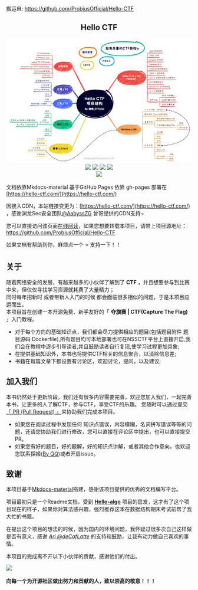 搬运自: https://github.com/ProbiusOfficial/Hello-CTF

<div align="center">
     <h2>Hello CTF</h2>
     <div align="center">
    <img src="./images/struc.png">
    </div> 
    <a href="http://hello-ctf.com/"> <img src="https://badgen.net/badge/Mkdocs/%E5%9C%A8%E7%BA%BF%E9%98%85%E8%AF%BB?icon=chrome&color=black"></a>
    <a href="https://github.com/ProbiusOfficial/Hello-CTF"> <img src="https://badgen.net/github/stars/ProbiusOfficial/Hello-CTF?icon=github&color=black"></a>
    <a href="https://github.com/ProbiusOfficial/Hello-CTF"> <img src="https://badgen.net/github/forks/ProbiusOfficial/Hello-CTF?icon=github&color=black"></a>
    <a href="https://github.com/ProbiusOfficial/Hello-CTF/blob/main/LICENSE"> <img src="https://badgen.net/badge/license/GPLv3/"></a>
    <br>
     <a href="http://qm.qq.com/cgi-bin/qm/qr?_wv=1027&k=wJ35e-T-qSlU7Y3Cs-PAasrAvZfRSc9k&authKey=WNEQbZUpolxgfKjUHHoUIoTBvSnvk2jZtcyWlhaDcUZ6ZYGgvywqi1ah5D7UwUrg&noverify=0&group_code=590430891"> <img src="https://img.shields.io/badge/QQ%20Group-590430891-black"></a>
    <br>
    </div>


文档依靠Mkdocs-material 基于GitHub Pages 依靠 gh-pages 部署在 [https://hello-ctf.com/](https://hello-ctf.com/)   

因接入CDN，本站链接变更为：[https://hello-ctf.com/](https://hello-ctf.com/) ，感谢渊龙Sec安全团队[@AabyssZG](https://github.com/AabyssZG) 曾哥提供的CDN支持~

您可以直接访问该页面[在线阅读](https://hello-ctf.com/)，如果您想要转载本项目，请带上项目源地址：https://github.com/ProbiusOfficial/Hello-CTF

如果文档有帮助到你，麻烦点一个 :star: 支持一下！！

## 关于

随着网络安全的发展，有越来越多的小伙伴了解到了 **CTF** ，并且想要参与到比赛中来，但仅仅寻找学习资源就耗费了大量精力；  
同时每年招新时 或者带新人入门的时候 都会面临很多相似的问题，于是本项目应运而生。  
本项目旨在创建一本开源免费、新手友好的「 **夺旗赛 | CTF(Capture The Flag)** 」入门教程。  

- 对于每个方向的基础知识点，我们都会尽力提供相应的题目(包括题目附件 题目源码 Dockerfile),所有题目均可本地部署也可在NSSCTF平台上直接开启,我们会在教程中逐步引导读者,并且鼓励读者自行复现,使学习过程更加具象;  
- 在提供基础知识外，本书也将提供CTF相关的信息聚合，以消除信息差;  
- 书籍在每篇文章下都设置有讨论区，欢迎讨论，提问，以及建议;   

## 加入我们

本书仍然处于更新阶段，我们还有很多内容需要完善，欢迎您加入我们，一起完善本书，让更多的人了解CTF，参与CTF，享受CTF的乐趣。
您随时可以通过提交 [「 PR (Pull Request) 」](https://github.com/ProbiusOfficial/Hello-CTF/pulls)来协助我们完成本项目。

- 如果您在阅读过程中发现任何 知识点错误，内容模糊，名词拼写错误等等的问题，还请您协助我们进行修改，您可以直接在评论区中提出，也可以直接提交PR。
- 如果您有好的题目，好的题解，好的知识点讲解，或者其他合作意向，也欢迎您联系探姬([By QQ](2293808331))或者开启issue。

## 致谢
本项目基于[Mkdocs-material](https://github.com/squidfunk/mkdocs-material)搭建，感谢该项目提供的优秀的文档编写平台。  

项目最初只是一个Readme文档，受到 **[Hello-algo](https://github.com/krahets/hello-algo/)** 项目的启发，这才有了这个项目现在的样子，如果你对算法感兴趣，强烈推荐这本在数据结构期末考试前帮了我大忙的书籍。  

在提出这个项目的想法的时候，因为国内的环境问题，我怀疑过很多次自己这样做是否有意义，感谢 [*Ari @deCafLatte*](https://github.com/deCafLatte) 的支持和鼓励，让我有动力做自己喜欢的事情。

本项目的完成离不开以下小伙伴的贡献，感谢他们的付出。
<p align="left">
    <a href="https://github.com/ProbiusOfficial/Hello-CTF/graphs/contributors">
        <img width="550" src="https://contrib.rocks/image?repo=ProbiusOfficial/Hello-CTF" />
    </a>
</p>

**向每一个为开源社区做出努力和贡献的人，致以崇高的敬意！！！**